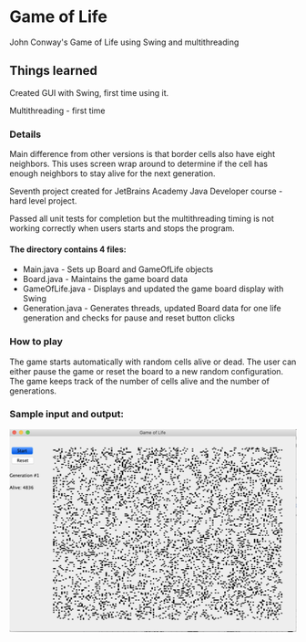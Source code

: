 # Game of Life

John Conway's Game of Life using Swing and multithreading

## Things learned

Created GUI with Swing, first time using it.

Multithreading - first time

### Details

Main difference from other versions is that border cells also have eight neighbors. This uses screen wrap around to determine if the cell has enough neighbors to stay alive for the next generation.

Seventh project created for JetBrains Academy Java Developer course - hard level project.

Passed all unit tests for completion but the multithreading timing is not working correctly when users starts and stops the program.

#### The directory contains 4 files: 

* Main.java - Sets up Board and GameOfLife objects
* Board.java - Maintains the game board data
* GameOfLife.java - Displays and updated the game board display with Swing
* Generation.java - Generates threads, updated Board data for one life generation and checks for pause and reset button clicks 

### How to play

The game starts automatically with random cells alive or dead.  The user can either pause the game or reset the board to a new random configuration. The game keeps track of the number of cells alive and the number of generations.

### Sample input and output:

![screenshot](https://github.com/mikestagney/game-of-life/blob/main/Game%20of%20Life.png)
